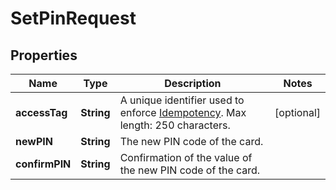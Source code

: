 

# SetPinRequest


## Properties

| Name | Type | Description | Notes |
|------------ | ------------- | ------------- | -------------|
|**accessTag** | **String** | A unique identifier used to enforce [Idempotency](/guide/api-basics/idempotency.html). Max length: 250 characters.  |  [optional] |
|**newPIN** | **String** | The new PIN code of the card. |  |
|**confirmPIN** | **String** | Confirmation of the value of the new PIN code of the card. |  |



